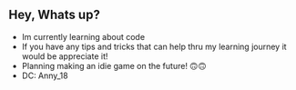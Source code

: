 ## Hey, Whats up?
- Im currently learning about code
- If you have any tips and tricks that can help thru my learning journey it would be appreciate it!
- Planning making an idie game on the future! 🙃🙃
- DC: Anny_18
<!--
**AnnyGrnt18/AnnyGrnt18** is a ✨ _special_ ✨ repository because its `README.md` (this file) appears on your GitHub profile.

Here are some ideas to get you started:

- 🔭 I’m currently working on ...
- 🌱 I’m currently learning ...
- 👯 I’m looking to collaborate on ...
- 🤔 I’m looking for help with ...
- 💬 Ask me about ...
- 📫 How to reach me: ...
- 😄 Pronouns: ...
- ⚡ Fun fact: ...
-->
